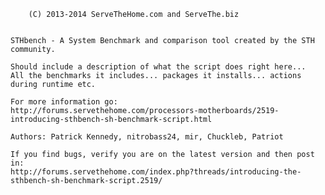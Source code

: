 		(C) 2013-2014 ServeTheHome.com and ServeThe.biz
		

 	STHbench - A System Benchmark and comparison tool created by the STH community.

	Should include a description of what the script does right here... 
	All the benchmarks it includes... packages it installs... actions during runtime etc.

	For more information go:
	http://forums.servethehome.com/processors-motherboards/2519-introducing-sthbench-sh-benchmark-script.html

 	Authors: Patrick Kennedy, nitrobass24, mir, Chuckleb, Patriot 

	If you find bugs, verify you are on the latest version and then post in:
	http://forums.servethehome.com/index.php?threads/introducing-the-sthbench-sh-benchmark-script.2519/
